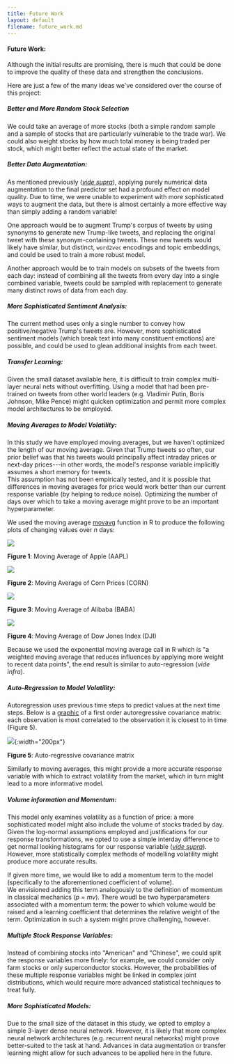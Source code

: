 ```yaml
---
title: Future Work 
layout: default
filename: future_work.md
--- 
```


#### Future Work:

Although the initial results are promising, there is much that could be done to improve the quality of these data and strengthen the conclusions. 

Here are just a few of the many ideas we've considered over the course of this project:

##### Better and More Random Stock Selection

We could take an average of more stocks (both a simple random sample and a sample of stocks that are particularly vulnerable to the trade war). 
We could also weight stocks by how much total money is being traded per stock, which might better reflect the actual state of the market.

##### Better Data Augmentation:

As mentioned previously ([*vide supra*](models.md)), applying purely numerical data augmentation to the final predictor set had a profound effect on model quality. 
Due to time, we were unable to experiment with more sophisticated ways to augment the data, but there is almost certainly a more effective way than simply adding a random variable!

One approach would be to augment Trump's corpus of tweets by using synonyms to generate new Trump-like tweets, and replacing the original tweet with these synonym-containing tweets.
These new tweets would likely have similar, but distinct, `word2vec` encodings and topic embeddings, and could be used to train a more robust model. 

Another approach would be to train models on subsets of the tweets from each day: instead of combining all the tweets from every day into a single combined variable, 
tweets could be sampled with replacement to generate many distinct rows of data from each day. 

##### More Sophisticated Sentiment Analysis:

The current method uses only a single number to convey how positive/negative Trump's tweets are. However, more sophisticated sentiment models 
(which break text into many constituent emotions) are possible, and could be used to glean additional insights from each tweet. 

##### Transfer Learning: 

Given the small dataset available here, it is difficult to train complex multi-layer neural nets without overfitting. 
Using a model that had been pre-trained on tweets from other world leaders (e.g. Vladimir Putin, Boris Johnson, Mike Pence) 
might quicken optimization and permit more complex model architectures to be employed. 

##### Moving Averages to Model Volatility:

 In this study we have employed moving averages, but we haven't optimized the length of our moving average. 
 Given that Trump tweets so often, our prior belief was that his tweets would principally affect intraday prices or next-day prices---in
 other words, the model's response variable implicitly assumes a short memory for tweets.  
 This assumption has not been empirically tested, and it is possible that differences in moving averages for price would work better than our current response variable (by helping to reduce noise). 
 Optimizing the number of days over which to take a moving average might prove to be an important hyperparameter. 
 
 We used the moving average [movavg](https://www.rdocumentation.org/packages/pracma/versions/1.9.9/topics/movavg) function in R to produce the following plots of changing values over *n* days:
 
![](stocks/moving_avg_plots/AAPL_movavg.png)

**Figure 1**: Moving Average of Apple (AAPL)

![](stocks/moving_avg_plots/CORN_movavg.png)
 
**Figure 2**: Moving Average of Corn Prices (CORN)

![](stocks/moving_avg_plots/BABA_movavg.png)

**Figure 3**: Moving Average of Alibaba (BABA)
  
![](stocks/moving_avg_plots/DJI_movavg.png)

**Figure 4**: Moving Average of Dow Jones Index (DJI)
 
Because we used the exponential moving average call in R which is 
"a weighted moving average that reduces influences by applying more weight to recent data points",
the end result is similar to auto-regression (*vide infra*).
 
##### Auto-Regression to Model Volatility:
Autoregression uses previous time steps to predict values at the next time steps.
Below is a [graphic](https://www.youtube.com/watch?v=0kaxO0r7PYs) of a first order autoregressive covariance matrix: each observation is most correlated to the observation it is closest to in time
(Figure 5).

![](stocks/auto-regressive.png){:width="200px"}

**Figure 5**: Auto-regressive covariance matrix

Similarly to moving averages, this might provide a more accurate response variable with which to extract volatility from the market, which in turn might lead to a more informative model.

##### Volume information and Momentum:
This model only examines volatility as a function of price: a more sophisticated model might also include the volume of stocks traded by day.
Given the log-normal assumptions employed and justifications for our response transformations, we opted to use a simple interday difference to get normal looking histograms for our response variable
([*vide supra*](data.md)).
However, more statistically complex methods of modelling volatility might produce more accurate results.
 
If given more time, we would like to add a momentum term to the model (specifically to the aforementioned coefficient of volume).  
We envisioned adding this term analogously to the definition of momentum in classical mechanics (*p* = *mv*). 
There woudl be two hyperparameters associated with a momentum term: 
the power to which volume would be raised and a learning coefficient that determines the relative weight of the term. 
Optimization in such a system might prove challenging, however. 

##### Multiple Stock Response Variables:
Instead of combining stocks into "American" and "Chinese", we could split the response variables more finely: for example, we could consider only farm stocks or only superconductor stocks.
However, the probabilities of these multiple response variables might be linked in complex joint distributions, which would require more advanced statistical techniques to treat fully. 

##### More Sophisticated Models:

Due to the small size of the dataset in this study, we opted to employ a simple 3-layer dense neural network. 
However, it is likely that more complex neural network architectures (e.g. recurrent neural networks) might prove better-suited to the task at hand. 
Advances in data augmentation or transfer learning might allow for such advances to be applied here in the future.
